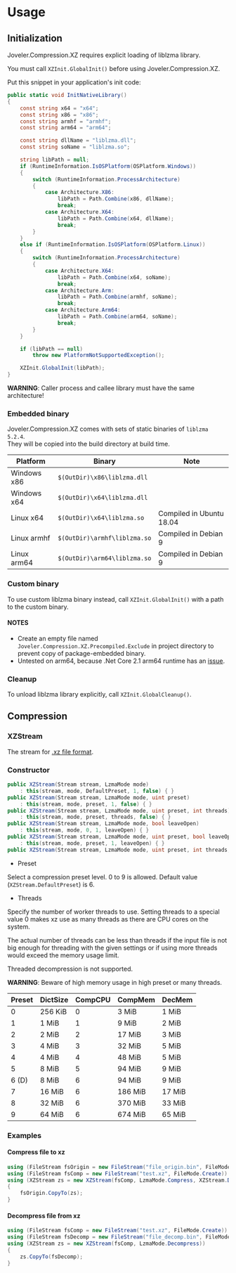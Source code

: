 # Usage

## Initialization

Joveler.Compression.XZ requires explicit loading of liblzma library.

You must call `XZInit.GlobalInit()` before using Joveler.Compression.XZ.

Put this snippet in your application's init code:

```csharp
public static void InitNativeLibrary()
{
    const string x64 = "x64";
    const string x86 = "x86";
    const string armhf = "armhf";
    const string arm64 = "arm64";

    const string dllName = "liblzma.dll";
    const string soName = "liblzma.so";

    string libPath = null;
    if (RuntimeInformation.IsOSPlatform(OSPlatform.Windows))
    {
        switch (RuntimeInformation.ProcessArchitecture)
        {
            case Architecture.X86:
                libPath = Path.Combine(x86, dllName);
                break;
            case Architecture.X64:
                libPath = Path.Combine(x64, dllName);
                break;
        }
    }
    else if (RuntimeInformation.IsOSPlatform(OSPlatform.Linux))
    {
        switch (RuntimeInformation.ProcessArchitecture)
        {
            case Architecture.X64:
                libPath = Path.Combine(x64, soName);
                break;
            case Architecture.Arm:
                libPath = Path.Combine(armhf, soName);
                break;
            case Architecture.Arm64:
                libPath = Path.Combine(arm64, soName);
                break;
        }
    }

    if (libPath == null)
        throw new PlatformNotSupportedException();

    XZInit.GlobalInit(libPath);
}
```

**WARNING**: Caller process and callee library must have the same architecture!

### Embedded binary

Joveler.Compression.XZ comes with sets of static binaries of `liblzma 5.2.4`.  
They will be copied into the build directory at build time.

| Platform    | Binary                       | Note |
|-------------|------------------------------|------|
| Windows x86 | `$(OutDir)\x86\liblzma.dll`  |      |
| Windows x64 | `$(OutDir)\x64\liblzma.dll`  |      |
| Linux x64   | `$(OutDir)\x64\liblzma.so`   | Compiled in Ubuntu 18.04 |
| Linux armhf | `$(OutDir)\armhf\liblzma.so` | Compiled in Debian 9     |
| Linux arm64 | `$(OutDir)\arm64\liblzma.so` | Compiled in Debian 9     |

### Custom binary

To use custom liblzma binary instead, call `XZInit.GlobalInit()` with a path to the custom binary.

#### NOTES

- Create an empty file named `Joveler.Compression.XZ.Precompiled.Exclude` in project directory to prevent copy of package-embedded binary.
- Untested on arm64, because .Net Core 2.1 arm64 runtime has an [issue](https://github.com/dotnet/coreclr/issues/19578).

### Cleanup

To unload liblzma library explicitly, call `XZInit.GlobalCleanup()`.

## Compression

### XZStream

The stream for [.xz file format](https://tukaani.org/xz/xz-file-format.txt).

### Constructor

```csharp
public XZStream(Stream stream, LzmaMode mode)
    : this(stream, mode, DefaultPreset, 1, false) { }
public XZStream(Stream stream, LzmaMode mode, uint preset)
    : this(stream, mode, preset, 1, false) { }
public XZStream(Stream stream, LzmaMode mode, uint preset, int threads)
    : this(stream, mode, preset, threads, false) { }
public XZStream(Stream stream, LzmaMode mode, bool leaveOpen)
    : this(stream, mode, 0, 1, leaveOpen) { }
public XZStream(Stream stream, LzmaMode mode, uint preset, bool leaveOpen)
    : this(stream, mode, preset, 1, leaveOpen) { }
public XZStream(Stream stream, LzmaMode mode, uint preset, int threads, bool leaveOpen)
```

- Preset

Select a compression preset level. 0 to 9 is allowed. Default value (`XZStream.DefaultPreset`) is 6.

- Threads

Specify the number of worker threads to use. Setting threads to a special value 0 makes xz use as many threads as there are CPU cores on the system.

The actual number of threads can be less than threads if the input file is not big enough for threading with the given settings or if using more threads would exceed the memory usage limit.

Threaded decompression is not supported.

**WARNING**: Beware of high memory usage in high preset or many threads.

| Preset | DictSize | CompCPU | CompMem | DecMem  |
|--------|----------|---------|---------|---------|
| 0      | 256 KiB  | 0       |   3 MiB |   1 MiB |
| 1      |   1 MiB  | 1       |   9 MiB |   2 MiB |
| 2      |   2 MiB  | 2       |  17 MiB |   3 MiB |
| 3      |   4 MiB  | 3       |  32 MiB |   5 MiB |
| 4      |   4 MiB  | 4       |  48 MiB |   5 MiB |
| 5      |   8 MiB  | 5       |  94 MiB |   9 MiB |
| 6 (D)  |   8 MiB  | 6       |  94 MiB |   9 MiB |
| 7      |  16 MiB  | 6       | 186 MiB |  17 MiB |
| 8      |  32 MiB  | 6       | 370 MiB |  33 MiB |
| 9      |  64 MiB  | 6       | 674 MiB |  65 MiB |

### Examples

#### Compress file to xz

```csharp
using (FileStream fsOrigin = new FileStream("file_origin.bin", FileMode.Open))
using (FileStream fsComp = new FileStream("test.xz", FileMode.Create))
using (XZStream zs = new XZStream(fsComp, LzmaMode.Compress, XZStream.DefaultPreset))
{
    fsOrigin.CopyTo(zs);
}
```

#### Decompress file from xz

```csharp
using (FileStream fsComp = new FileStream("test.xz", FileMode.Create))
using (FileStream fsDecomp = new FileStream("file_decomp.bin", FileMode.Open))
using (XZStream zs = new XZStream(fsComp, LzmaMode.Decompress))
{
    zs.CopyTo(fsDecomp);
}
```
